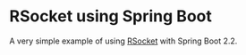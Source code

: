 # RSocket using Spring Boot

A very simple example of using [RSocket](https://rsocket.io) with Spring Boot 2.2.